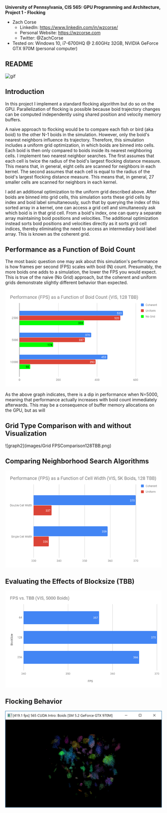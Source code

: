 **University of Pennsylvania, CIS 565: GPU Programming and Architecture,
Project 1 - Flocking**

* Zach Corse
  * LinkedIn: https://www.linkedin.com/in/wzcorse/
  * Personal Website: https://wzcorse.com
  * Twitter: @ZachCorse
* Tested on: Windows 10, i7-6700HQ @ 2.60GHz 32GB, NVIDIA GeForce GTX 970M (personal computer)

## README

![gif](images/flocking.gif)

Introduction
------------

In this project I implement a standard flocking algorithm but do so on the GPU. Parallelization of flocking is possible because boid trajectory changes can be computed independently using shared position and velocity memory buffers.

A naive approach to flocking would be to compare each fish or bird (aka boid) to the other N-1 boids in the simulation. However, only the boid's nearest neighbors influence its trajectory. Therefore, this simulation includes a uniform grid optimization, in which boids are binned into cells. Each boid is then only compared to boids inside its nearest neighboring cells. I implement two nearest neighbor searches. The first assumes that each cell is twice the radius of the boid's largest flocking distance measure. This means that, in general, eight cells are scanned for neighbors in each kernel. The second assumes that each cell is equal to the radius of the boid's largest flocking distance measure. This means that, in general, 27 smaller cells are scanned for neighbors in each kernel.

I add an additional optimization to the uniform grid described above. After boids are binned into grid cells, this simulation sorts these grid cells by index and boid label simultaneously, such that by querying the index of this sorted array in a kernel, one can access a grid cell and simultaneosly ask which boid is in that grid cell. From a boid's index, one can query a separate array maintaining boid positions and velocities. The additional optimization instead sorts boid positions and velocities directly as it sorts grid cell indices, thereby eliminating the need to access an intermediary boid label array. This is known as the coherent grid.


Performance as a Function of Boid Count
------------

The most basic question one may ask about this simulation's performance is how frames per second (FPS) scales with boid (N) count. Presumably, the more boids one adds to a simulation, the lower the FPS you would expect. This is true of the naive (No Grid) approach, but the coherent and uniform grids demonstrate slightly different behavior than expected.

![graph1](images/PerformanceFPSasaFunctionofBoidCountVIS128TBB.png)

As the above graph indicates, there is a dip in performance when N=5000, meaning that performance actually increases with boid count immediately afterwards. This may be a consequence of buffer memory allocations on the GPU, but as will 

Grid Type Comparison with and without Visualization
------------

![graph2](images/Grid FPSComparison128TBB.png)

Comparing Neighborhood Search Algorithms
------------

![graph3](images/PerformanceFPSasaFunctionofCellWidthVIS5KBoids128TBB.png)

Evaluating the Effects of Blocksize (TBB)
------------

![graph4](images/FPSvsTBBVIS5000Boids.png)

Flocking Behavior
------------

![screenshot](images/screenshot.PNG)
